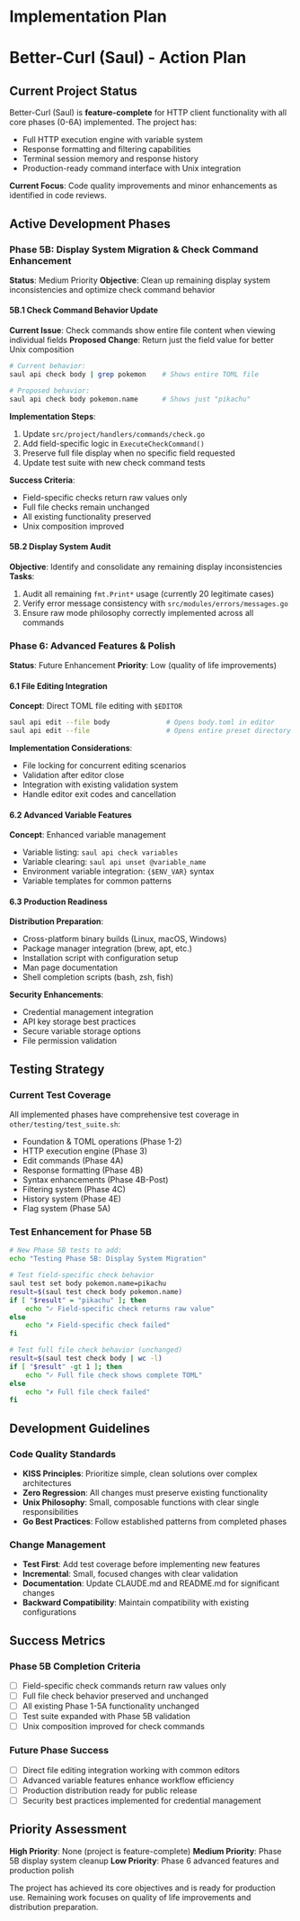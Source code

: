 # Implementation Plan

<!-- WORKFLOW IMPLEMENTATION GUIDE:
- This file contains active phases for implementation (completed phases moved to implementation-history.md)
- Each phase = one focused session, follow top-to-bottom order
- Focus on actionable steps: "Update file X, add function Y"
- Avoid verbose explanations - just implement what's specified and valuable
- Success criteria must be testable
- Make sure to test implementation after conclusion of phase
- Stop implementation and call out ideas if you find better approaches during implementation
-->

# Better-Curl (Saul) - Action Plan

## Current Project Status

Better-Curl (Saul) is **feature-complete** for HTTP client functionality with all core phases (0-6A) implemented. The project has:
- Full HTTP execution engine with variable system
- Response formatting and filtering capabilities
- Terminal session memory and response history
- Production-ready command interface with Unix integration

**Current Focus**: Code quality improvements and minor enhancements as identified in code reviews.

## Active Development Phases

### Phase 5B: Display System Migration & Check Command Enhancement
**Status**: Medium Priority
**Objective**: Clean up remaining display system inconsistencies and optimize check command behavior

#### 5B.1 Check Command Behavior Update
**Current Issue**: Check commands show entire file content when viewing individual fields
**Proposed Change**: Return just the field value for better Unix composition
```bash
# Current behavior:
saul api check body | grep pokemon    # Shows entire TOML file

# Proposed behavior:
saul api check body pokemon.name      # Shows just "pikachu"
```

**Implementation Steps**:
1. Update `src/project/handlers/commands/check.go`
2. Add field-specific logic in `ExecuteCheckCommand()`
3. Preserve full file display when no specific field requested
4. Update test suite with new check command tests

**Success Criteria**:
- Field-specific checks return raw values only
- Full file checks remain unchanged
- All existing functionality preserved
- Unix composition improved

#### 5B.2 Display System Audit
**Objective**: Identify and consolidate any remaining display inconsistencies
**Tasks**:
1. Audit all remaining `fmt.Print*` usage (currently 20 legitimate cases)
2. Verify error message consistency with `src/modules/errors/messages.go`
3. Ensure raw mode philosophy correctly implemented across all commands

### Phase 6: Advanced Features & Polish
**Status**: Future Enhancement
**Priority**: Low (quality of life improvements)

#### 6.1 File Editing Integration
**Concept**: Direct TOML file editing with `$EDITOR`
```bash
saul api edit --file body              # Opens body.toml in editor
saul api edit --file                   # Opens entire preset directory
```

**Implementation Considerations**:
- File locking for concurrent editing scenarios
- Validation after editor close
- Integration with existing validation system
- Handle editor exit codes and cancellation

#### 6.2 Advanced Variable Features
**Concept**: Enhanced variable management
- Variable listing: `saul api check variables`
- Variable clearing: `saul api unset @variable_name`
- Environment variable integration: `{$ENV_VAR}` syntax
- Variable templates for common patterns

#### 6.3 Production Readiness
**Distribution Preparation**:
- Cross-platform binary builds (Linux, macOS, Windows)
- Package manager integration (brew, apt, etc.)
- Installation script with configuration setup
- Man page documentation
- Shell completion scripts (bash, zsh, fish)

**Security Enhancements**:
- Credential management integration
- API key storage best practices
- Secure variable storage options
- File permission validation

## Testing Strategy

### Current Test Coverage
All implemented phases have comprehensive test coverage in `other/testing/test_suite.sh`:
- Foundation & TOML operations (Phase 1-2)
- HTTP execution engine (Phase 3)
- Edit commands (Phase 4A)
- Response formatting (Phase 4B)
- Syntax enhancements (Phase 4B-Post)
- Filtering system (Phase 4C)
- History system (Phase 4E)
- Flag system (Phase 5A)

### Test Enhancement for Phase 5B
```bash
# New Phase 5B tests to add:
echo "Testing Phase 5B: Display System Migration"

# Test field-specific check behavior
saul test set body pokemon.name=pikachu
result=$(saul test check body pokemon.name)
if [ "$result" = "pikachu" ]; then
    echo "✓ Field-specific check returns raw value"
else
    echo "✗ Field-specific check failed"
fi

# Test full file check behavior (unchanged)
result=$(saul test check body | wc -l)
if [ "$result" -gt 1 ]; then
    echo "✓ Full file check shows complete TOML"
else
    echo "✗ Full file check failed"
fi
```

## Development Guidelines

### Code Quality Standards
- **KISS Principles**: Prioritize simple, clean solutions over complex architectures
- **Zero Regression**: All changes must preserve existing functionality
- **Unix Philosophy**: Small, composable functions with clear single responsibilities
- **Go Best Practices**: Follow established patterns from completed phases

### Change Management
- **Test First**: Add test coverage before implementing new features
- **Incremental**: Small, focused changes with clear validation
- **Documentation**: Update CLAUDE.md and README.md for significant changes
- **Backward Compatibility**: Maintain compatibility with existing configurations

## Success Metrics

### Phase 5B Completion Criteria
- [ ] Field-specific check commands return raw values only
- [ ] Full file check behavior preserved and unchanged
- [ ] All existing Phase 1-5A functionality unchanged
- [ ] Test suite expanded with Phase 5B validation
- [ ] Unix composition improved for check commands

### Future Phase Success
- [ ] Direct file editing integration working with common editors
- [ ] Advanced variable features enhance workflow efficiency
- [ ] Production distribution ready for public release
- [ ] Security best practices implemented for credential management

## Priority Assessment

**High Priority**: None (project is feature-complete)
**Medium Priority**: Phase 5B display system cleanup
**Low Priority**: Phase 6 advanced features and production polish

The project has achieved its core objectives and is ready for production use. Remaining work focuses on quality of life improvements and distribution preparation.